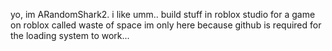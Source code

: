 yo, im ARandomShark2.
i like umm.. build stuff in roblox studio for a game on roblox called waste of space
im only here because github is required for the loading system to work...
